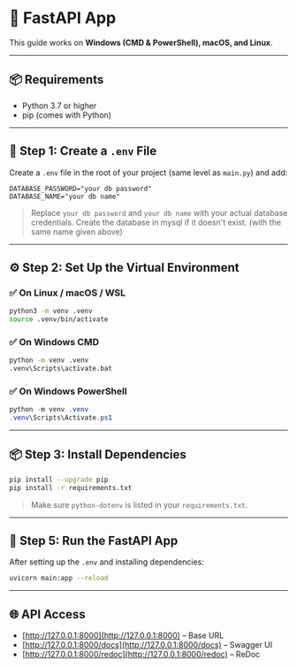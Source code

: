 # 🚀 FastAPI App

This guide works on **Windows (CMD & PowerShell), macOS, and Linux**.

---

## 📦 Requirements

- Python 3.7 or higher
- pip (comes with Python)

---

## 🧪 Step 1: Create a `.env` File

Create a `.env` file in the root of your project (same level as `main.py`) and add:

```env
DATABASE_PASSWORD="your db password"
DATABASE_NAME="your db name"
```

> Replace `your db password` and `your db name` with your actual database credentials.
> Create the database in mysql if it doesn't exist. (with the same name given above)

---

## ⚙️ Step 2: Set Up the Virtual Environment

### ✅ On Linux / macOS / WSL

```bash
python3 -m venv .venv
source .venv/bin/activate
```

### ✅ On Windows CMD

```cmd
python -m venv .venv
.venv\Scripts\activate.bat
```

### ✅ On Windows PowerShell

```powershell
python -m venv .venv
.venv\Scripts\Activate.ps1
```

---

## 📦 Step 3: Install Dependencies

```bash
pip install --upgrade pip
pip install -r requirements.txt
```

> Make sure `python-dotenv` is listed in your `requirements.txt`.

---

## 🚀 Step 5: Run the FastAPI App

After setting up the `.env` and installing dependencies:

```bash
uvicorn main:app --reload
```

---

## 🌐 API Access

- [http://127.0.0.1:8000](http://127.0.0.1:8000) – Base URL  
- [http://127.0.0.1:8000/docs](http://127.0.0.1:8000/docs) – Swagger UI  
- [http://127.0.0.1:8000/redoc](http://127.0.0.1:8000/redoc) – ReDoc
